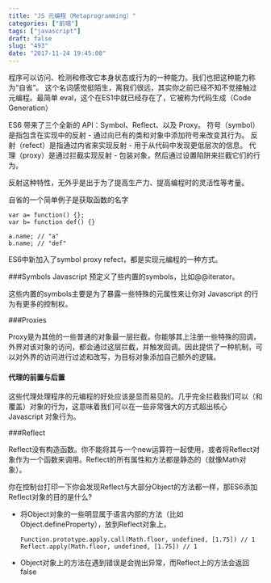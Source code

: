```yaml
---
title: "JS 元编程（Metaprogramming）"
categories: ["前端"]
tags: ["javascript"]
draft: false
slug: "493"
date: "2017-11-24 19:45:00"
---
```


程序可以访问、检测和修改它本身状态或行为的一种能力。我们也把这种能力称为“自省”。
这个名词感觉挺陌生，离我们很远，其实你之前已经不知不觉接触过元编程。最简单 eval，这个在ES1中就已经存在了，它被称为代码生成（Code Generation）

ES6 带来了三个全新的 API：Symbol、Reflect、以及 Proxy。
符号（symbol）是指包含在实现中的反射 - 通过向已有的类和对象中添加符号来改变其行为。
反射（refect）是指通过内省来实现反射 - 用于从代码中发现更低层次的信息。
代理（proxy）是通过拦截实现反射 - 包装对象，然后通过设置陷阱来拦截它们的行为。

反射这种特性，无外乎是出于为了提高生产力、提高编程时的灵活性等考量。

自省的一个简单例子是获取函数的名字
```
var a= function() {};
var b= function def() {}

a.name; // "a"    
b.name; // "def"
```
ES6中新加入了symbol proxy refect，都是实现元编程的一种方式。


###Symbols
Javascript 预定义了些内置的symbols，比如@@iterator。

这些内置的symbols主要是为了暴露一些特殊的元属性来让你对 Javascript 的行为有更多的控制权。

###Proxies

Proxy是为其他的一些普通的对象最一层拦截，你能够其上注册一些特殊的回调，外界对该对象的访问，都会通过这层拦截，并触发回调。因此提供了一种机制，可以对外界的访问进行过滤和改写，为目标对象添加自己额外的逻辑。

#### 代理的前置与后置

这些代理处理程序的元编程的好处应该是显而易见的。几乎完全拦截我们可以（和覆盖）对象的行为，这意味着我们可以在一些非常强大的方式超出核心 Javascript 对象行为。


###Reflect

Reflect没有构造函数。你不能将其与一个new运算符一起使用，或者将Reflect对象作为一个函数来调用。Reflect的所有属性和方法都是静态的（就像Math对象）。

你在控制台打印一下你会发现Reflect与大部分Object的方法都一样，那ES6添加Reflect对象的目的是什么?

- 将Object对象的一些明显属于语言内部的方法（比如Object.defineProperty），放到Reflect对象上。
   ```
   Function.prototype.apply.call(Math.floor, undefined, [1.75]) // 1
   Reflect.apply(Math.floor, undefined, [1.75]) // 1
   ```

- Object对象上的方法在遇到错误是会抛出异常，而Reflect上的方法会返回false


